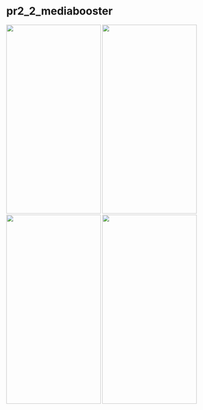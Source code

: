 # pr2_2_mediabooster

<img src = "https://user-images.githubusercontent.com/113701661/203503612-809061fd-1c5c-4d97-af68-6b9b0d520f3d.jpg" height = 500 width = 250>
<img src = "https://user-images.githubusercontent.com/113701661/203503791-e5d8c0e2-eece-42cd-9f70-72117edc036f.jpg" height = 500 width = 250>
<img src = "https://user-images.githubusercontent.com/113701661/203504029-a0aa3cf8-da30-4f0a-908e-170340813608.jpg" height = 500 width = 250>
<img src = "https://user-images.githubusercontent.com/113701661/203504078-e572fdc3-d775-4c71-89f5-4ca11ca6e46d.jpg" height = 500 width = 250>
